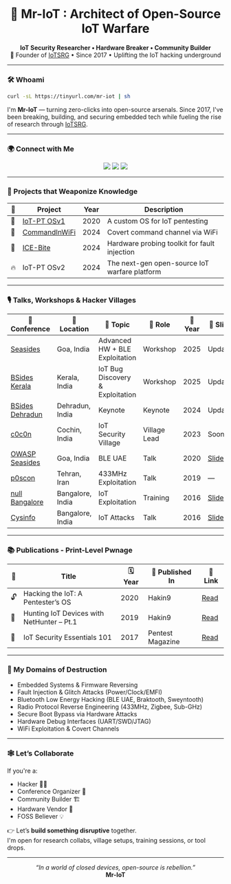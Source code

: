 <h1 align="center">👾 Mr-IoT : Architect of Open-Source IoT Warfare</h1>

<p align="center">
  <strong>IoT Security Researcher • Hardware Breaker • Community Builder</strong><br>
  🧠 Founder of <a href="https://iotsrg.org">IoTSRG</a> • Since 2017 • Uplifting the IoT hacking underground
</p>

---

### 🛠️ Whoami
```bash
curl -sL https://tinyurl.com/mr-iot | sh
```

I'm **Mr-IoT** — turning zero-clicks into open-source arsenals. Since 2017, I've been breaking, building, and securing embedded tech while fueling the rise of research through [IoTSRG](https://iotsrg.org).

---

### 🌍 Connect with Me

<p align="center">
  <a href="https://x.com/v33riot"><img src="https://img.shields.io/badge/Twitter-1DA1F2?style=for-the-badge&logo=twitter&logoColor=white"></a>
  <a href="https://www.linkedin.com/in/veeraiot"><img src="https://img.shields.io/badge/LinkedIn-0077B5?style=for-the-badge&logo=linkedin&logoColor=white"></a>
  <a href="https://buymeacoffee.com/v33ru"><img src="https://img.shields.io/badge/Buy_Me_A_Coffee-FFDD00?style=for-the-badge&logo=buy-me-a-coffee&logoColor=black"></a>
</p>

---

### 🧬 Projects that Weaponize Knowledge

| 🧠 | Project | Year | Description |
|----|---------|------|-------------|
| 🚀 | [IoT-PT OSv1](https://github.com/IoT-PTv/IoT-PT) | 2020 | A custom OS for IoT pentesting |
| 📡 | [CommandInWiFi](https://github.com/V33RU/CommandInWiFi) | 2024 | Covert command channel via WiFi |
| 🧲 | [ICE-Bite](https://github.com/IoTSecurity101/ICEBite) | 2024 | Hardware probing toolkit for fault injection |
| 🔥 | IoT-PT OSv2 | 2024 | The next-gen open-source IoT warfare platform |

---

### 🎙️ Talks, Workshops & Hacker Villages

| 🧭 Conference | 📍 Location | 🎤 Topic | 🎯 Role | 📅 Year | 🔗 Slides |
|---------------|-------------|---------|--------|---------|------------|
| [Seasides](https://seasides.net/) | Goa, India | Advanced HW + BLE Exploitation | Workshop | 2025 | Updating |
| [BSides Kerala](https://bsideskerala.in/) | Kerala, India | IoT Bug Discovery & Exploitation | Workshop | 2025 | Updating |
| [BSides Dehradun](https://bsidesdehradun.com) | Dehradun, India | Keynote | Keynote | 2024 | Updating |
| [c0c0n](https://india.c0c0n.org) | Cochin, India | IoT Security Village | Village Lead | 2023 | Soon |
| [OWASP Seasides](https://owaspseasides.com) | Goa, India | BLE UAE | Talk | 2020 | [Slides](https://github.com/IoTSecurity101/BLE-UAE) |
| [p0scon](https://poscon.ir) | Tehran, Iran | 433MHz Exploitation | Talk | 2019 | — |
| [null Bangalore](https://null.community) | Bangalore, India | IoT Exploitation | Training | 2016 | [Slides](https://github.com/v33ru/my-slides) |
| [Cysinfo](https://cysinfo.com/) | Bangalore, India | IoT Attacks | Talk | 2016 | [Slides](https://cysinfo.com/8th-meetup-iot-exploitation/) |

---

### 📚 Publications - Print-Level Pwnage

| 📘 | Title | 🗓️ Year | 📰 Published In | 🔗 Link |
|----|-------|--------|----------------|--------|
| 🔓 | Hacking the IoT: A Pentester’s OS | 2020 | Hakin9 | [Read](https://hakin9.org/product/android-applications-and-security/) |
| 📡 | Hunting IoT Devices with NetHunter – Pt.1 | 2019 | Hakin9 | [Read](https://hakin9.org/product/practical-devops/) |
| 🔐 | IoT Security Essentials 101 | 2017 | Pentest Magazine | [Read](https://pentestmag.com/download/pentest-security-things/) |

---

### 🧠 My Domains of Destruction

- Embedded Systems & Firmware Reversing  
- Fault Injection & Glitch Attacks (Power/Clock/EMFI)  
- Bluetooth Low Energy Hacking (BLE UAE, Braktooth, Sweyntooth)  
- Radio Protocol Reverse Engineering (433MHz, Zigbee, Sub-GHz)  
- Secure Boot Bypass via Hardware Attacks  
- Hardware Debug Interfaces (UART/SWD/JTAG)  
- WiFi Exploitation & Covert Channels  

---

### 🕸️ Let’s Collaborate

If you're a:

- Hacker 🧑‍💻  
- Conference Organizer 🧠  
- Community Builder 🏗️  
- Hardware Vendor 🔩  
- FOSS Believer 💡  

👉 Let’s **build something disruptive** together.  
I'm open for research collabs, village setups, training sessions, or tool drops.

---

<p align="center">
  <em>“In a world of closed devices, open-source is rebellion.”</em><br>
  <strong> Mr-IoT </strong>
</p>
